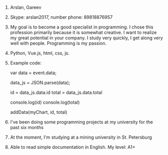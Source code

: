 1.  Arslan, Gareev
1.  Skype: arslan2017, number phone: 89818876957
1.  My goal is to become a good specialist in programming. I chose this profession primarily because it is somewhat creative. I want to realize my great potential in your company. I study very quickly, I get along very well with people. Programming is my passion.
1.  Python, Vue.js, html, css, js.
1.  Example code:   

    var data = event.data;

    data_js = JSON.parse(data);

    id = data_js.data.id
    total = data_js.data.total

    console.log(id)
    console.log(total)

    
    addData(myChart, id, total)



1.  I've been doing some programming projects at my university for the past six months

1.  At the moment, I'm studying at a mining university in St. Petersburg

1.  Able to read simple documentation in English. My level: A1+